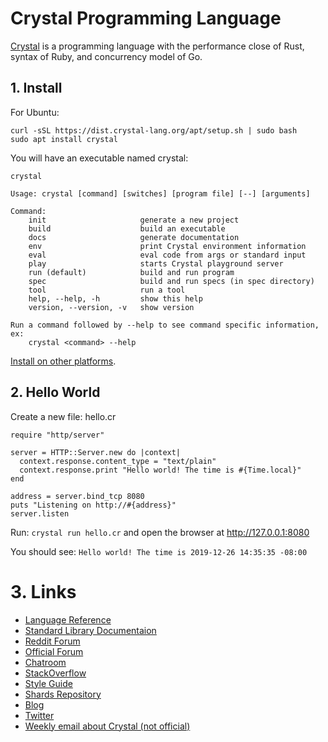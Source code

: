 # Crystal Programming Language

[Crystal](https://crystal-lang.org/) is a programming language with the performance close of Rust, syntax of Ruby, and concurrency model of Go.

## 1. Install
For Ubuntu:
```
curl -sSL https://dist.crystal-lang.org/apt/setup.sh | sudo bash
sudo apt install crystal
```
You will have an executable named crystal:
```
crystal

Usage: crystal [command] [switches] [program file] [--] [arguments]

Command:
    init                     generate a new project
    build                    build an executable
    docs                     generate documentation
    env                      print Crystal environment information
    eval                     eval code from args or standard input
    play                     starts Crystal playground server
    run (default)            build and run program
    spec                     build and run specs (in spec directory)
    tool                     run a tool
    help, --help, -h         show this help
    version, --version, -v   show version

Run a command followed by --help to see command specific information, ex:
    crystal <command> --help
```

[Install on other platforms](https://crystal-lang.org/install).

## 2. Hello World
Create a new file: hello.cr

```crystal
require "http/server"

server = HTTP::Server.new do |context|
  context.response.content_type = "text/plain"
  context.response.print "Hello world! The time is #{Time.local}"
end

address = server.bind_tcp 8080
puts "Listening on http://#{address}"
server.listen
```
Run: `crystal run hello.cr` and open the browser at http://127.0.0.1:8080

You should see: `Hello world! The time is 2019-12-26 14:35:35 -08:00`

# 3. Links
* [Language Reference](https://crystal-lang.org/reference)
* [Standard Library Documentaion](https://crystal-lang.org/api)
* [Reddit Forum](https://www.reddit.com/r/crystal_programming)
* [Official Forum](https://forum.crystal-lang.org)
* [Chatroom](https://gitter.im/crystal-lang/crystal)
* [StackOverflow](https://stackoverflow.com/questions/tagged/crystal-lang?sort=newest)
* [Style Guide](https://crystal-lang.org/reference/conventions/coding_style.html)
* [Shards Repository](https://crystalshards.xyz)
* [Blog](https://crystal-lang.org/blog/)
* [Twitter](https://twitter.com/CrystalLanguage)
* [Weekly email about Crystal (not official)](http://crystalweekly.com)
